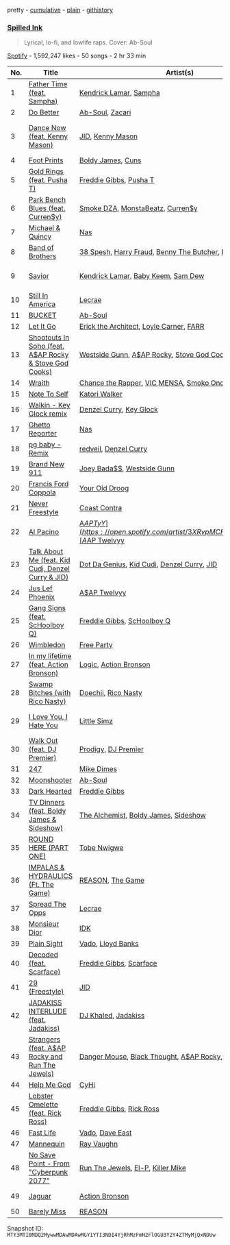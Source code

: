 pretty - [cumulative](/playlists/cumulative/37i9dQZF1DWSTeI2WWFaia.md) - [plain](/playlists/plain/37i9dQZF1DWSTeI2WWFaia) - [githistory](https://github.githistory.xyz/mackorone/spotify-playlist-archive/blob/main/playlists/plain/37i9dQZF1DWSTeI2WWFaia)

### [Spilled Ink](https://open.spotify.com/playlist/37i9dQZF1DWSTeI2WWFaia)

> Lyrical, lo\-fi, and lowlife raps\. Cover: Ab\-Soul

[Spotify](https://open.spotify.com/user/spotify) - 1,592,247 likes - 50 songs - 2 hr 33 min

| No. | Title | Artist(s) | Album | Length |
|---|---|---|---|---|
| 1 | [Father Time \(feat\. Sampha\)](https://open.spotify.com/track/28qA8y1sz0FTuSapsCxNOG) | [Kendrick Lamar](https://open.spotify.com/artist/2YZyLoL8N0Wb9xBt1NhZWg), [Sampha](https://open.spotify.com/artist/2WoVwexZuODvclzULjPQtm) | [Mr\. Morale & The Big Steppers](https://open.spotify.com/album/79ONNoS4M9tfIA1mYLBYVX) | 3:42 |
| 2 | [Do Better](https://open.spotify.com/track/06kBwptOYkGn1xL5XvtsRT) | [Ab\-Soul](https://open.spotify.com/artist/0g9vAlRPK9Gt3FKCekk4TW), [Zacari](https://open.spotify.com/artist/3qBKjEOanahMxlRojwCzhI) | [Do Better](https://open.spotify.com/album/4XhdHEPifvpnVUa4S33548) | 3:51 |
| 3 | [Dance Now \(feat\. Kenny Mason\)](https://open.spotify.com/track/2WrldKXSBVbNNm3A9vJryi) | [JID](https://open.spotify.com/artist/6U3ybJ9UHNKEdsH7ktGBZ7), [Kenny Mason](https://open.spotify.com/artist/4mwdnO2jZrMmMVrjcHsZBv) | [The Forever Story \(Extended Version\)](https://open.spotify.com/album/4rJDCELWL0fjdmN9Gn4f4g) | 3:47 |
| 4 | [Foot Prints](https://open.spotify.com/track/3JQYpVlXLJhpI7wCQzQn5S) | [Boldy James](https://open.spotify.com/artist/4fpwOzxFRMVGfd197dKIdY), [Cuns](https://open.spotify.com/artist/440Df17wTGxtbFirxmW5l3) | [Foot Prints](https://open.spotify.com/album/6JmHcdkqmeKmykdTxQAH9n) | 2:38 |
| 5 | [Gold Rings \(feat\. Pusha T\)](https://open.spotify.com/track/2L5FjwGluXOyaeqn775Va0) | [Freddie Gibbs](https://open.spotify.com/artist/0Y4inQK6OespitzD6ijMwb), [Pusha T](https://open.spotify.com/artist/0ONHkAv9pCAFxb0zJwDNTy) | [$oul $old $eparately](https://open.spotify.com/album/3PZx4Vntcp5T7UgdfjnFDa) | 3:42 |
| 6 | [Park Bench Blues \(feat\. Curren$y\)](https://open.spotify.com/track/4kh3n9otS9ITMUItdDyi8z) | [Smoke DZA](https://open.spotify.com/artist/3kf0gOpxWtkyeMNJVDQPtd), [MonstaBeatz](https://open.spotify.com/artist/6HySifT1vTrgLx6Og9BqPu), [Curren$y](https://open.spotify.com/artist/6X8WdFjrNhXATMDSs26aCc) | [Park Bench Blues \(feat\. Curren$y\)](https://open.spotify.com/album/2qee44vmrcczNqBuMv4Jf1) | 2:13 |
| 7 | [Michael & Quincy](https://open.spotify.com/track/5MfCvL6jCTkxPCBQf3OkYH) | [Nas](https://open.spotify.com/artist/20qISvAhX20dpIbOOzGK3q) | [King's Disease III](https://open.spotify.com/album/3vQuGKQJMfdXmkjRKqUesk) | 2:47 |
| 8 | [Band of Brothers](https://open.spotify.com/track/4UY8uzghtixlMhFR4JFqzF) | [38 Spesh](https://open.spotify.com/artist/32cT1WQRSDg4xsReG7eqyT), [Harry Fraud](https://open.spotify.com/artist/37ASGd4rWpHjuVonnYAN6S), [Benny The Butcher](https://open.spotify.com/artist/5Matrg5du62bXwer29cU5T), [Ransom](https://open.spotify.com/artist/0wZbdAcNn6AjGlNUZek9j4) | [Band of Brothers](https://open.spotify.com/album/2OwdxUvQBCjolqKBZYXI0v) | 2:51 |
| 9 | [Savior](https://open.spotify.com/track/3drdWsJKiVCSQ2gKhd9BDT) | [Kendrick Lamar](https://open.spotify.com/artist/2YZyLoL8N0Wb9xBt1NhZWg), [Baby Keem](https://open.spotify.com/artist/5SXuuuRpukkTvsLuUknva1), [Sam Dew](https://open.spotify.com/artist/1SIw8nXWjvAKeb6Dhh85cz) | [Mr\. Morale & The Big Steppers](https://open.spotify.com/album/79ONNoS4M9tfIA1mYLBYVX) | 3:44 |
| 10 | [Still In America](https://open.spotify.com/track/3ZzQQZcaLD8S1IgblayfX6) | [Lecrae](https://open.spotify.com/artist/1CFCsEqKrCyvAFKOATQHiW) | [Church Clothes 4](https://open.spotify.com/album/4GnEecDMWGwbCKsd3KTFny) | 3:21 |
| 11 | [BUCKET](https://open.spotify.com/track/4BvKJxXLY9pJPMvh14ixhw) | [Ab\-Soul](https://open.spotify.com/artist/0g9vAlRPK9Gt3FKCekk4TW) | [HERBERT](https://open.spotify.com/album/1hNzs6WR8UbUsAkyr4jXEO) | 3:05 |
| 12 | [Let It Go](https://open.spotify.com/track/7c9T1m1RrtAWopKQVvFC3D) | [Erick the Architect](https://open.spotify.com/artist/2mQLwfvZtvtTbipKn3xHmK), [Loyle Carner](https://open.spotify.com/artist/4oDjh8wNW5vDHyFRrDYC4k), [FARR](https://open.spotify.com/artist/0eHwH1Ze2lRt6KOGw1T3rq) | [Let It Go](https://open.spotify.com/album/36R9HGczu4CoWRnNrPpzKV) | 3:43 |
| 13 | [Shootouts In Soho \(feat\. A$AP Rocky & Stove God Cooks\)](https://open.spotify.com/track/5jcbcNw3MnXSEhYqXM3pcC) | [Westside Gunn](https://open.spotify.com/artist/0ABk515kENDyATUdpCKVfW), [A$AP Rocky](https://open.spotify.com/artist/13ubrt8QOOCPljQ2FL1Kca), [Stove God Cooks](https://open.spotify.com/artist/35fcckhFq2cF2u7hIG0fPv) | [10](https://open.spotify.com/album/138M0lORis5tDxurpIbd7V) | 3:29 |
| 14 | [Wraith](https://open.spotify.com/track/4GSyA0YDBON0qD8fvqmPan) | [Chance the Rapper](https://open.spotify.com/artist/1anyVhU62p31KFi8MEzkbf), [VIC MENSA](https://open.spotify.com/artist/27w1NoOLMX7tJMYqcetPyG), [Smoko Ono](https://open.spotify.com/artist/5ISXAUt037t6aYhvewRtzd) | [Wraith](https://open.spotify.com/album/15of6rNsLNItJSTZZz6TYT) | 2:27 |
| 15 | [Note To Self](https://open.spotify.com/track/3d7aL2Z4Ovrwei3wevMEIt) | [Katori Walker](https://open.spotify.com/artist/2ODTjg0iTHX1QxBeRNI6nT) | [Note To Self](https://open.spotify.com/album/6cRRJmCi1WIvTSEBmrjj6j) | 2:24 |
| 16 | [Walkin \- Key Glock remix](https://open.spotify.com/track/5GJS3CY3aqbT9j2lv434aQ) | [Denzel Curry](https://open.spotify.com/artist/6fxyWrfmjcbj5d12gXeiNV), [Key Glock](https://open.spotify.com/artist/0RESbWvOMyua0yuyVrztJ5) | [Walkin \(Key Glock remix\)](https://open.spotify.com/album/4eaBgTvANMYXbm9i1Vyx3q) | 3:46 |
| 17 | [Ghetto Reporter](https://open.spotify.com/track/0qHXyED9mnRk3DnXowUe6Y) | [Nas](https://open.spotify.com/artist/20qISvAhX20dpIbOOzGK3q) | [King's Disease III](https://open.spotify.com/album/3vQuGKQJMfdXmkjRKqUesk) | 2:36 |
| 18 | [pg baby \- Remix](https://open.spotify.com/track/4PHAHCAJJx997egFWiqx0P) | [redveil](https://open.spotify.com/artist/5BwsX8bXOFC1YnqSlyfOKM), [Denzel Curry](https://open.spotify.com/artist/6fxyWrfmjcbj5d12gXeiNV) | [pg baby \(Remix\)](https://open.spotify.com/album/34GpzNXTbGfHWsCJ3vfa0R) | 4:09 |
| 19 | [Brand New 911](https://open.spotify.com/track/1SJnJJmrqRyE8YSdhEtbPv) | [Joey Bada$$](https://open.spotify.com/artist/2P5sC9cVZDToPxyomzF1UH), [Westside Gunn](https://open.spotify.com/artist/0ABk515kENDyATUdpCKVfW) | [2000](https://open.spotify.com/album/261LWEVYViMXijB95mAty3) | 2:58 |
| 20 | [Francis Ford Coppola](https://open.spotify.com/track/0wGatt1VN1O7Mt5gwx7lzj) | [Your Old Droog](https://open.spotify.com/artist/20dRvQDfCTLJU0pgq13ZYp) | [Francis Ford Coppola](https://open.spotify.com/album/5niKVfj2vTA0RSCIDZ35PN) | 2:19 |
| 21 | [Never Freestyle](https://open.spotify.com/track/1a9x6fk6pUMxr28vZR3nU3) | [Coast Contra](https://open.spotify.com/artist/4xZTKft62AsF0SC3rAuYwJ) | [Never Freestyle](https://open.spotify.com/album/77PEXiTnnWU0QhAwVSDFBH) | 4:26 |
| 22 | [Al Pacino](https://open.spotify.com/track/4QqCwUVo0YDB4FZPkxQxOc) | [A$AP TyY](https://open.spotify.com/artist/3XRvpMCFnLf5pF3uiiuLfY), [A$AP Twelvyy](https://open.spotify.com/artist/0tPjSrb43a58uznKru1k2P) | [Al Pacino](https://open.spotify.com/album/4c7QeDvdFGVHfe4Q4igrO3) | 2:25 |
| 23 | [Talk About Me \(feat\. Kid Cudi, Denzel Curry & JID\)](https://open.spotify.com/track/3tmpJN9fGVkrhlNkZVgH90) | [Dot Da Genius](https://open.spotify.com/artist/6fXcsuCIKZIeY11ylb8hsw), [Kid Cudi](https://open.spotify.com/artist/0fA0VVWsXO9YnASrzqfmYu), [Denzel Curry](https://open.spotify.com/artist/6fxyWrfmjcbj5d12gXeiNV), [JID](https://open.spotify.com/artist/6U3ybJ9UHNKEdsH7ktGBZ7) | [Talk About Me \(feat\. Kid Cudi, Denzel Curry & JID\)](https://open.spotify.com/album/1PzjrzWkqJHdLjJ6SH4Gae) | 3:05 |
| 24 | [Jus Lef Phoenix](https://open.spotify.com/track/67ildkjzEsv38VbiUoCVnc) | [A$AP Twelvyy](https://open.spotify.com/artist/0tPjSrb43a58uznKru1k2P) | [A Quarter Til](https://open.spotify.com/album/1pH42Rw6Ug6qxBwWFc00Z8) | 1:32 |
| 25 | [Gang Signs \(feat\. ScHoolboy Q\)](https://open.spotify.com/track/6snYsavG9vq3C7RGN98dst) | [Freddie Gibbs](https://open.spotify.com/artist/0Y4inQK6OespitzD6ijMwb), [ScHoolboy Q](https://open.spotify.com/artist/5IcR3N7QB1j6KBL8eImZ8m) | [Gang Signs \(feat\. ScHoolboy Q\)](https://open.spotify.com/album/6djndSUOt3l5SJRc1wHdml) | 2:46 |
| 26 | [Wimbledon](https://open.spotify.com/track/7AUXScBeRD7EXEFOsglJag) | [Free Party](https://open.spotify.com/artist/2A1dxDBORVkkbHJDVDOhed) | [Wimbledon](https://open.spotify.com/album/3AlI6rmqiVJWDopXWdCb2m) | 2:22 |
| 27 | [In my lifetime \(feat\. Action Bronson\)](https://open.spotify.com/track/6FoyBTuvyX2YFw4QW1e6DK) | [Logic](https://open.spotify.com/artist/4xRYI6VqpkE3UwrDrAZL8L), [Action Bronson](https://open.spotify.com/artist/7BMccF0hQFBpP6417k1OtQ) | [Vinyl Days](https://open.spotify.com/album/0RTHMVF27KRMHIGnF7iLru) | 1:48 |
| 28 | [Swamp Bitches \(with Rico Nasty\)](https://open.spotify.com/track/2aOG6jVZnTqZwEhjGTcFMM) | [Doechii](https://open.spotify.com/artist/4E2rKHVDssGJm2SCDOMMJB), [Rico Nasty](https://open.spotify.com/artist/2OaHYHb2XcFPvqL3VsyPzU) | [she / her / black bitch](https://open.spotify.com/album/0MndM4dEwGOjtuKE1aP2Tb) | 3:00 |
| 29 | [I Love You, I Hate You](https://open.spotify.com/track/6XQPPbvRXZvWSUDag8jyEj) | [Little Simz](https://open.spotify.com/artist/6eXZu6O7nAUA5z6vLV8NKI) | [Sometimes I Might Be Introvert](https://open.spotify.com/album/4nOym5RKE8Opauf3rMxPAW) | 4:15 |
| 30 | [Walk Out \(feat\. DJ Premier\)](https://open.spotify.com/track/1iOrYWTaQGJN3BieqlHEcX) | [Prodigy](https://open.spotify.com/artist/1GwxXgEc6oxCKQ5wykWXFs), [DJ Premier](https://open.spotify.com/artist/6GEykX11lQqp92UVOQQCC7) | [Walk Out \(feat\. DJ Premier\)](https://open.spotify.com/album/2pSTB0VfDjWUifm3rf9QGt) | 2:41 |
| 31 | [247](https://open.spotify.com/track/3AUy81OKKb762umTKDmB4H) | [Mike Dimes](https://open.spotify.com/artist/6rIaHuCIUu32uj2CjlEBN3) | [247](https://open.spotify.com/album/4n16eZFW04vSD5xlRwvr3z) | 2:43 |
| 32 | [Moonshooter](https://open.spotify.com/track/4Js5w5HGoSdv7O79RmmEXr) | [Ab\-Soul](https://open.spotify.com/artist/0g9vAlRPK9Gt3FKCekk4TW) | [Moonshooter](https://open.spotify.com/album/0e59aDltSERCndLyQwiBlb) | 3:02 |
| 33 | [Dark Hearted](https://open.spotify.com/track/2vcdlFDuB7tjdYTCf0u6AL) | [Freddie Gibbs](https://open.spotify.com/artist/0Y4inQK6OespitzD6ijMwb) | [Dark Hearted](https://open.spotify.com/album/3uSh69KCgMerblCUeYohUl) | 3:25 |
| 34 | [TV Dinners \(feat\. Boldy James & Sideshow\)](https://open.spotify.com/track/706NuVviwPA1BBI2XkDui5) | [The Alchemist](https://open.spotify.com/artist/0eVyjRhzZKke2KFYTcDkeu), [Boldy James](https://open.spotify.com/artist/4fpwOzxFRMVGfd197dKIdY), [Sideshow](https://open.spotify.com/artist/53xeKWbSRuGgTxViJTAZKC) | [This Thing Of Ours](https://open.spotify.com/album/44qqs0b21hn7gAsuTioQkT) | 2:57 |
| 35 | [ROUND HERE \(PART ONE\)](https://open.spotify.com/track/1f67iBDSGFMepBM9jFJ2Dw) | [Tobe Nwigwe](https://open.spotify.com/artist/3Qh89pgJeZq6d8uM1bTot3) | [moMINTs](https://open.spotify.com/album/2w6rI5vijQ6SnOyH0UN4S2) | 1:42 |
| 36 | [IMPALAS & HYDRAULICS \(Ft\. The Game\)](https://open.spotify.com/track/4EwwOC5ajOeyCVdPrScy5t) | [REASON](https://open.spotify.com/artist/6XpXnnKHIhCOUbOLOJGe6o), [The Game](https://open.spotify.com/artist/0NbfKEOTQCcwd6o7wSDOHI) | [IMPALAS & HYDRAULICS \(Ft\. The Game\)](https://open.spotify.com/album/5BcFOLlzBLEtGAWC4GnKtL) | 2:57 |
| 37 | [Spread The Opps](https://open.spotify.com/track/4ihi58h10eos6quCNQzJFl) | [Lecrae](https://open.spotify.com/artist/1CFCsEqKrCyvAFKOATQHiW) | [Spread The Opps](https://open.spotify.com/album/4gtlXf58XUz10vRE4oBJbK) | 3:01 |
| 38 | [Monsieur Dior](https://open.spotify.com/track/47993TulzIDIq2Bgs5JqOz) | [IDK](https://open.spotify.com/artist/6aiFCgyKNwF9Rv5TOxnE8E) | [Monsieur Dior](https://open.spotify.com/album/2NZnmicnIq9lnVtMhyc1bP) | 2:26 |
| 39 | [Plain Sight](https://open.spotify.com/track/3Ah4pozwJaRxSCpBpe5feb) | [Vado](https://open.spotify.com/artist/4ubKsFJjMgWkARG6w2Qlv8), [Lloyd Banks](https://open.spotify.com/artist/3vDUJHQtqT3jFRZ2ECXDTi) | [Plain Sight](https://open.spotify.com/album/6CzfmHmWBWTbtmjHvbNrjB) | 3:25 |
| 40 | [Decoded \(feat\. Scarface\)](https://open.spotify.com/track/56fofPwaABXBc5qHGkxacV) | [Freddie Gibbs](https://open.spotify.com/artist/0Y4inQK6OespitzD6ijMwb), [Scarface](https://open.spotify.com/artist/19KwjzvIL92r29IINtlPNP) | [$oul $old $eparately](https://open.spotify.com/album/3PZx4Vntcp5T7UgdfjnFDa) | 3:14 |
| 41 | [29 \(Freestyle\)](https://open.spotify.com/track/6jvyOxDcBPyvdCbBqSvb9F) | [JID](https://open.spotify.com/artist/6U3ybJ9UHNKEdsH7ktGBZ7) | [29 \(Freestyle\)](https://open.spotify.com/album/5ks4uQKdCxJ34x8HF4Bxrf) | 2:22 |
| 42 | [JADAKISS INTERLUDE \(feat\. Jadakiss\)](https://open.spotify.com/track/39zh5ufK1qVSOh6fJk4hNl) | [DJ Khaled](https://open.spotify.com/artist/0QHgL1lAIqAw0HtD7YldmP), [Jadakiss](https://open.spotify.com/artist/5pnbUBPifNnlusY8kTBivi) | [GOD DID](https://open.spotify.com/album/6NuGZnOc88LcZpEkJIbO50) | 2:52 |
| 43 | [Strangers \(feat\. A$AP Rocky and Run The Jewels\)](https://open.spotify.com/track/5iP1KNUxchR64bieN9pE7z) | [Danger Mouse](https://open.spotify.com/artist/2dBj3prW7gP9bCCOIQeDUf), [Black Thought](https://open.spotify.com/artist/6DJEUXZm0e2rAohdoZ5Voo), [A$AP Rocky](https://open.spotify.com/artist/13ubrt8QOOCPljQ2FL1Kca), [Run The Jewels](https://open.spotify.com/artist/4RnBFZRiMLRyZy0AzzTg2C) | [Strangers \(feat\. A$AP Rocky and Run The Jewels\)](https://open.spotify.com/album/6OHZ8QAgIJC7nPwACpWqG8) | 4:08 |
| 44 | [Help Me God](https://open.spotify.com/track/4bboBH2tBue5ANUrURizjV) | [CyHi](https://open.spotify.com/artist/18HVMQsV3tINaTyzT5UIjH) | [EGOT the EP](https://open.spotify.com/album/4ZzmOGM0viirRaZVeQAgBJ) | 5:12 |
| 45 | [Lobster Omelette \(feat\. Rick Ross\)](https://open.spotify.com/track/47lSZVLBTQz5rilIsZR7M2) | [Freddie Gibbs](https://open.spotify.com/artist/0Y4inQK6OespitzD6ijMwb), [Rick Ross](https://open.spotify.com/artist/1sBkRIssrMs1AbVkOJbc7a) | [$oul $old $eparately](https://open.spotify.com/album/3PZx4Vntcp5T7UgdfjnFDa) | 2:40 |
| 46 | [Fast Life](https://open.spotify.com/track/3sQujgsglVZVKDvvpape8z) | [Vado](https://open.spotify.com/artist/4ubKsFJjMgWkARG6w2Qlv8), [Dave East](https://open.spotify.com/artist/7e10JUMF7MJmmwYpnTSMI5) | [Fast Life](https://open.spotify.com/album/2wLlsWj3lhE79LCLmcL1on) | 1:57 |
| 47 | [Mannequin](https://open.spotify.com/track/6rCj7kub7xxSvkdKBFyQ4W) | [Ray Vaughn](https://open.spotify.com/artist/4yYYCSCDUTypErQMZv5iSg) | [Mannequin](https://open.spotify.com/album/2p6jl1M9uh40sIv1KA5aKW) | 3:54 |
| 48 | [No Save Point \- From "Cyberpunk 2077"](https://open.spotify.com/track/27SjutLnh1PXRYDjmSDs78) | [Run The Jewels](https://open.spotify.com/artist/4RnBFZRiMLRyZy0AzzTg2C), [El\-P](https://open.spotify.com/artist/57UnSUpae3SbRekxNa5Kgl), [Killer Mike](https://open.spotify.com/artist/2N4EYkIlG1kv25g6Wv8LGI) | [No Save Point \(From "Cyberpunk 2077"\)](https://open.spotify.com/album/0AeuKmOe7czsrYwwovI3qu) | 3:15 |
| 49 | [Jaguar](https://open.spotify.com/track/2CjNQ2T7fSfp45CWb3dh85) | [Action Bronson](https://open.spotify.com/artist/7BMccF0hQFBpP6417k1OtQ) | [Cocodrillo Turbo](https://open.spotify.com/album/2rmPnKM3T64J7Xz5TEyR0c) | 2:55 |
| 50 | [Barely Miss](https://open.spotify.com/track/4QPtyUkP2ysNjZDF5AuZMC) | [REASON](https://open.spotify.com/artist/6XpXnnKHIhCOUbOLOJGe6o) | [Barely Miss](https://open.spotify.com/album/4wHVHXSasHh2aq0D4g5NRA) | 3:13 |

Snapshot ID: `MTY3MTI0MDQ2MywwMDAwMDAwMGY1YTI3NDI4YjRhMzFmN2FlOGU3Y2Y4ZTMyMjQxNDUw`
